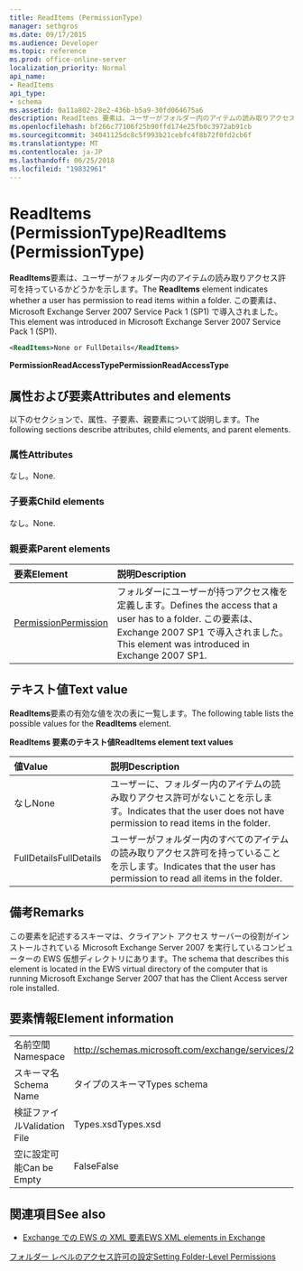 ```yaml
---
title: ReadItems (PermissionType)
manager: sethgros
ms.date: 09/17/2015
ms.audience: Developer
ms.topic: reference
ms.prod: office-online-server
localization_priority: Normal
api_name:
- ReadItems
api_type:
- schema
ms.assetid: 0a11a802-28e2-436b-b5a9-30fd064675a6
description: ReadItems 要素は、ユーザーがフォルダー内のアイテムの読み取りアクセス許可を持っているかどうかを示します。 この要素は、Microsoft Exchange Server 2007 Service Pack 1 (SP1) で導入されました。
ms.openlocfilehash: bf266c77106f25b90ffd174e25fb0c3972ab91cb
ms.sourcegitcommit: 34041125dc8c5f993b21cebfc4f8b72f0fd2cb6f
ms.translationtype: MT
ms.contentlocale: ja-JP
ms.lasthandoff: 06/25/2018
ms.locfileid: "19832961"
---
```

# <a name="readitems-permissiontype"></a><span data-ttu-id="120e7-104">ReadItems (PermissionType)</span><span class="sxs-lookup"><span data-stu-id="120e7-104">ReadItems (PermissionType)</span></span>

<span data-ttu-id="120e7-105">**ReadItems**要素は、ユーザーがフォルダー内のアイテムの読み取りアクセス許可を持っているかどうかを示します。</span><span class="sxs-lookup"><span data-stu-id="120e7-105">The **ReadItems** element indicates whether a user has permission to read items within a folder.</span></span> <span data-ttu-id="120e7-106">この要素は、Microsoft Exchange Server 2007 Service Pack 1 (SP1) で導入されました。</span><span class="sxs-lookup"><span data-stu-id="120e7-106">This element was introduced in Microsoft Exchange Server 2007 Service Pack 1 (SP1).</span></span> 
  
```xml
<ReadItems>None or FullDetails</ReadItems>
```

 <span data-ttu-id="120e7-107">**PermissionReadAccessType**</span><span class="sxs-lookup"><span data-stu-id="120e7-107">**PermissionReadAccessType**</span></span>
## <a name="attributes-and-elements"></a><span data-ttu-id="120e7-108">属性および要素</span><span class="sxs-lookup"><span data-stu-id="120e7-108">Attributes and elements</span></span>

<span data-ttu-id="120e7-109">以下のセクションで、属性、子要素、親要素について説明します。</span><span class="sxs-lookup"><span data-stu-id="120e7-109">The following sections describe attributes, child elements, and parent elements.</span></span>
  
### <a name="attributes"></a><span data-ttu-id="120e7-110">属性</span><span class="sxs-lookup"><span data-stu-id="120e7-110">Attributes</span></span>

<span data-ttu-id="120e7-111">なし。</span><span class="sxs-lookup"><span data-stu-id="120e7-111">None.</span></span>
  
### <a name="child-elements"></a><span data-ttu-id="120e7-112">子要素</span><span class="sxs-lookup"><span data-stu-id="120e7-112">Child elements</span></span>

<span data-ttu-id="120e7-113">なし。</span><span class="sxs-lookup"><span data-stu-id="120e7-113">None.</span></span>
  
### <a name="parent-elements"></a><span data-ttu-id="120e7-114">親要素</span><span class="sxs-lookup"><span data-stu-id="120e7-114">Parent elements</span></span>

|<span data-ttu-id="120e7-115">**要素**</span><span class="sxs-lookup"><span data-stu-id="120e7-115">**Element**</span></span>|<span data-ttu-id="120e7-116">**説明**</span><span class="sxs-lookup"><span data-stu-id="120e7-116">**Description**</span></span>|
|:-----|:-----|
|[<span data-ttu-id="120e7-117">Permission</span><span class="sxs-lookup"><span data-stu-id="120e7-117">Permission</span></span>](permission.md) <br/> |<span data-ttu-id="120e7-118">フォルダーにユーザーが持つアクセス権を定義します。</span><span class="sxs-lookup"><span data-stu-id="120e7-118">Defines the access that a user has to a folder.</span></span> <span data-ttu-id="120e7-119">この要素は、Exchange 2007 SP1 で導入されました。</span><span class="sxs-lookup"><span data-stu-id="120e7-119">This element was introduced in Exchange 2007 SP1.</span></span>  <br/> |
   
## <a name="text-value"></a><span data-ttu-id="120e7-120">テキスト値</span><span class="sxs-lookup"><span data-stu-id="120e7-120">Text value</span></span>

<span data-ttu-id="120e7-121">**ReadItems**要素の有効な値を次の表に一覧します。</span><span class="sxs-lookup"><span data-stu-id="120e7-121">The following table lists the possible values for the **ReadItems** element.</span></span> 
  
<span data-ttu-id="120e7-122">**ReadItems 要素のテキスト値**</span><span class="sxs-lookup"><span data-stu-id="120e7-122">**ReadItems element text values**</span></span>

|<span data-ttu-id="120e7-123">**値**</span><span class="sxs-lookup"><span data-stu-id="120e7-123">**Value**</span></span>|<span data-ttu-id="120e7-124">**説明**</span><span class="sxs-lookup"><span data-stu-id="120e7-124">**Description**</span></span>|
|:-----|:-----|
|<span data-ttu-id="120e7-125">なし</span><span class="sxs-lookup"><span data-stu-id="120e7-125">None</span></span>  <br/> |<span data-ttu-id="120e7-126">ユーザーに、フォルダー内のアイテムの読み取りアクセス許可がないことを示します。</span><span class="sxs-lookup"><span data-stu-id="120e7-126">Indicates that the user does not have permission to read items in the folder.</span></span>  <br/> |
|<span data-ttu-id="120e7-127">FullDetails</span><span class="sxs-lookup"><span data-stu-id="120e7-127">FullDetails</span></span>  <br/> |<span data-ttu-id="120e7-128">ユーザーがフォルダー内のすべてのアイテムの読み取りアクセス許可を持っていることを示します。</span><span class="sxs-lookup"><span data-stu-id="120e7-128">Indicates that the user has permission to read all items in the folder.</span></span>  <br/> |
   
## <a name="remarks"></a><span data-ttu-id="120e7-129">備考</span><span class="sxs-lookup"><span data-stu-id="120e7-129">Remarks</span></span>

<span data-ttu-id="120e7-130">この要素を記述するスキーマは、クライアント アクセス サーバーの役割がインストールされている Microsoft Exchange Server 2007 を実行しているコンピューターの EWS 仮想ディレクトリにあります。</span><span class="sxs-lookup"><span data-stu-id="120e7-130">The schema that describes this element is located in the EWS virtual directory of the computer that is running Microsoft Exchange Server 2007 that has the Client Access server role installed.</span></span>
  
## <a name="element-information"></a><span data-ttu-id="120e7-131">要素情報</span><span class="sxs-lookup"><span data-stu-id="120e7-131">Element information</span></span>

|||
|:-----|:-----|
|<span data-ttu-id="120e7-132">名前空間</span><span class="sxs-lookup"><span data-stu-id="120e7-132">Namespace</span></span>  <br/> |http://schemas.microsoft.com/exchange/services/2006/types  <br/> |
|<span data-ttu-id="120e7-133">スキーマ名</span><span class="sxs-lookup"><span data-stu-id="120e7-133">Schema Name</span></span>  <br/> |<span data-ttu-id="120e7-134">タイプのスキーマ</span><span class="sxs-lookup"><span data-stu-id="120e7-134">Types schema</span></span>  <br/> |
|<span data-ttu-id="120e7-135">検証ファイル</span><span class="sxs-lookup"><span data-stu-id="120e7-135">Validation File</span></span>  <br/> |<span data-ttu-id="120e7-136">Types.xsd</span><span class="sxs-lookup"><span data-stu-id="120e7-136">Types.xsd</span></span>  <br/> |
|<span data-ttu-id="120e7-137">空に設定可能</span><span class="sxs-lookup"><span data-stu-id="120e7-137">Can be Empty</span></span>  <br/> |<span data-ttu-id="120e7-138">False</span><span class="sxs-lookup"><span data-stu-id="120e7-138">False</span></span>  <br/> |
   
## <a name="see-also"></a><span data-ttu-id="120e7-139">関連項目</span><span class="sxs-lookup"><span data-stu-id="120e7-139">See also</span></span>



- [<span data-ttu-id="120e7-140">Exchange での EWS の XML 要素</span><span class="sxs-lookup"><span data-stu-id="120e7-140">EWS XML elements in Exchange</span></span>](ews-xml-elements-in-exchange.md)


[<span data-ttu-id="120e7-141">フォルダー レベルのアクセス許可の設定</span><span class="sxs-lookup"><span data-stu-id="120e7-141">Setting Folder-Level Permissions</span></span>](http://msdn.microsoft.com/library/c7530e86-5112-401c-b10a-9c054ae59f07%28Office.15%29.aspx)

